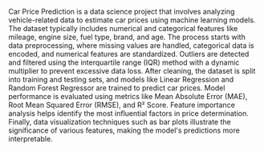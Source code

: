 Car Price Prediction is a data science project that involves analyzing vehicle-related data to estimate car prices using machine learning models. The dataset typically includes numerical and categorical features like mileage, engine size, fuel type, brand, and age. The process starts with data preprocessing, where missing values are handled, categorical data is encoded, and numerical features are standardized. Outliers are detected and filtered using the interquartile range (IQR) method with a dynamic multiplier to prevent excessive data loss. After cleaning, the dataset is split into training and testing sets, and models like Linear Regression and Random Forest Regressor are trained to predict car prices. Model performance is evaluated using metrics like Mean Absolute Error (MAE), Root Mean Squared Error (RMSE), and R² Score. Feature importance analysis helps identify the most influential factors in price determination. Finally, data visualization techniques such as bar plots illustrate the significance of various features, making the model's predictions more interpretable.
